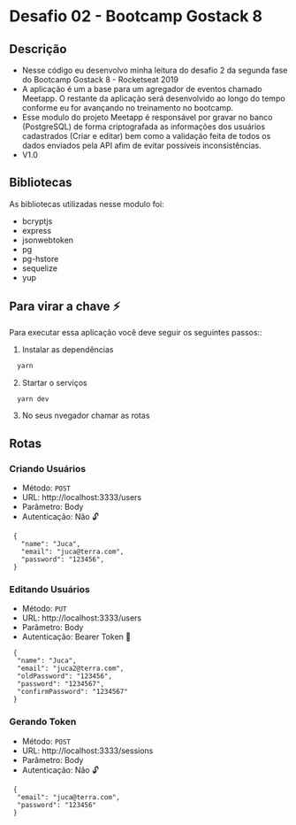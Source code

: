 # Desafio 02 - Bootcamp Gostack 8

## Descrição

- Nesse código eu desenvolvo minha leitura do desafio 2 da segunda fase do Bootcamp Gostack 8 - Rocketseat 2019
- A aplicação é um a base para um agregador de eventos chamado Meetapp. O restante da aplicação será desenvolvido ao longo do tempo conforme eu for avançando no treinamento no bootcamp.
- Esse modulo do projeto Meetapp é responsável por gravar no banco (PostgreSQL) de forma criptografada as informações dos usuários cadastrados (Criar e editar) bem como a validação feita de todos os dados enviados pela API afim de evitar possíveis inconsistências.
- V1.0

## Bibliotecas

As bibliotecas utilizadas nesse modulo foi:

- bcryptjs
- express
- jsonwebtoken
- pg
- pg-hstore
- sequelize
- yup

## Para virar a chave ⚡️

Para executar essa aplicação você deve seguir os seguintes passos::

1. Instalar as dependências

```bash
  yarn
```

2. Startar o serviços

```bash
  yarn dev
```

3. No seus nvegador chamar as rotas

## Rotas

### Criando Usuários

- Método: `POST`
- URL: http://localhost:3333/users
- Parâmetro: Body
- Autenticação: Não :unlock:

```
 {
   "name": "Juca",
   "email": "juca@terra.com",
   "password": "123456",
 }
```

### Editando Usuários

- Método: `PUT`
- URL: http://localhost:3333/users
- Parâmetro: Body
- Autenticação: Bearer Token :closed_lock_with_key:

```
 {
  "name": "Juca",
  "email": "juca2@terra.com",
  "oldPassword": "123456",
  "password": "1234567",
  "confirmPassword": "1234567"
 }
```

### Gerando Token

- Método: `POST`
- URL: http://localhost:3333/sessions
- Parâmetro: Body
- Autenticação: Não :unlock:

```
 {
  "email": "juca@terra.com",
  "password": "123456"
 }
```
